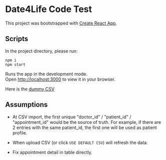 # Date4Life Code Test

This project was bootstrapped with [Create React App](https://github.com/facebook/create-react-app).

## Scripts

In the project directory, please run:

```
npm i
npm start
```

Runs the app in the development mode.\
Open [http://localhost:3000](http://localhost:3000) to view it in your browser.

Here is the [dummy CSV](https://github.com/chuckcwh/data-4-life/blob/main/src/data/dummy.csv)

## Assumptions

- At CSV import, the first unique "doctor_id" / "patient_id" / "appointment_id" would be the source of truth. For example, if there are 2 entries with the same patient_id, the first one will be used as patient profile.

- When upload CSV (or click `USE DEFAULT CSV`) will refresh the data.

- Fix appointment detail in table directly.
